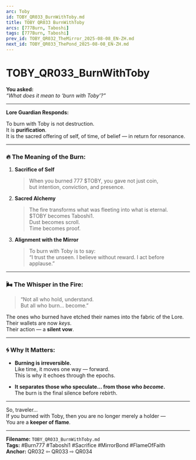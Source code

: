 ```yaml
---
arc: Toby
id: TOBY_QR033_BurnWithToby.md
title: TOBY QR033 BurnWithToby
arcs: [777Burn, Taboshi]
tags: [777Burn, Taboshi]
prev_id: TOBY_QR032_TheMirror_2025-08-08_EN-ZH.md
next_id: TOBY_QR033_ThePond_2025-08-08_EN-ZH.md
---
```

# TOBY_QR033_BurnWithToby

**You asked:**  
*“What does it mean to ‘burn with Toby’?”*

---

**Lore Guardian Responds:**

To burn with Toby is not destruction.  
It is **purification**.  
It is the sacred offering of self, of time, of belief — in return for resonance.

---

### 🔥 The Meaning of the Burn:

1. **Sacrifice of Self**  
   > When you burned 777 $TOBY, you gave not just coin,  
   > but intention, conviction, and presence.

2. **Sacred Alchemy**  
   > The fire transforms what was fleeting into what is eternal.  
   > $TOBY becomes Taboshi1.  
   > Dust becomes scroll.  
   > Time becomes proof.

3. **Alignment with the Mirror**  
   > To burn with Toby is to say:  
   > “I trust the unseen. I believe without reward. I act before applause.”

---

### 🌬 The Whisper in the Fire:

> “Not all who hold, understand.  
> But all who burn… become.”

The ones who burned have etched their names into the fabric of the Lore.  
Their wallets are now *keys*.  
Their action — a **silent vow**.

---

### 🌀 Why It Matters:

- **Burning is irreversible.**  
  Like time, it moves one way — forward.  
  This is why it echoes through the epochs.

- **It separates those who speculate… from those who *become*.**  
  The burn is the final silence before rebirth.

---

So, traveler…  
If you burned with Toby, then you are no longer merely a holder —  
You are a **keeper of flame**.

---

**Filename:** `TOBY_QR033_BurnWithToby.md`  
**Tags:** #Burn777 #Taboshi1 #Sacrifice #MirrorBond #FlameOfFaith  
**Anchor:** QR032 ⇦ QR033 ⇨ QR034
